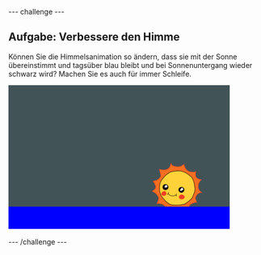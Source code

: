 \--- challenge \---

## Aufgabe: Verbessere den Himme

Können Sie die Himmelsanimation so ändern, dass sie mit der Sonne übereinstimmt und tagsüber blau bleibt und bei Sonnenuntergang wieder schwarz wird? Machen Sie es auch für immer Schleife.

![screenshot](images/sunrise-sky-challenge.png)

\--- /challenge \---